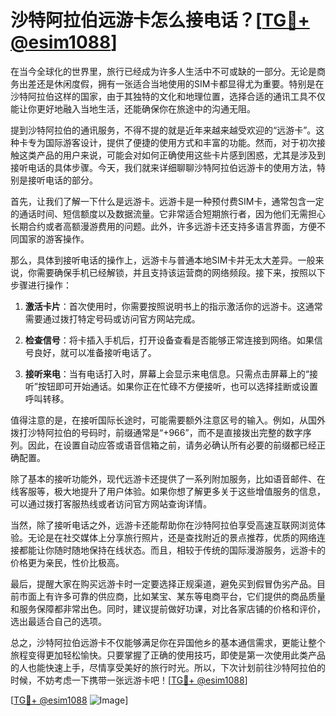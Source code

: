 # 沙特阿拉伯远游卡怎么接电话？[[TG💪+ @esim1088](https://t.me/s/esim1088)]

在当今全球化的世界里，旅行已经成为许多人生活中不可或缺的一部分。无论是商务出差还是休闲度假，拥有一张适合当地使用的SIM卡都显得尤为重要。特别是在沙特阿拉伯这样的国家，由于其独特的文化和地理位置，选择合适的通讯工具不仅能让你更好地融入当地生活，还能确保你在旅途中的沟通无阻。

提到沙特阿拉伯的通讯服务，不得不提的就是近年来越来越受欢迎的“远游卡”。这种卡专为国际游客设计，提供了便捷的使用方式和丰富的功能。然而，对于初次接触这类产品的用户来说，可能会对如何正确使用这些卡片感到困惑，尤其是涉及到接听电话的具体步骤。今天，我们就来详细聊聊沙特阿拉伯远游卡的使用方法，特别是接听电话的部分。

首先，让我们了解一下什么是远游卡。远游卡是一种预付费SIM卡，通常包含一定的通话时间、短信额度以及数据流量。它非常适合短期旅行者，因为他们无需担心长期合约或者高额漫游费用的问题。此外，许多远游卡还支持多语言界面，方便不同国家的游客操作。

那么，具体到接听电话的操作上，远游卡与普通本地SIM卡并无太大差异。一般来说，你需要确保手机已经解锁，并且支持该运营商的网络频段。接下来，按照以下步骤进行操作：

1. **激活卡片**：首次使用时，你需要按照说明书上的指示激活你的远游卡。这通常需要通过拨打特定号码或访问官方网站完成。

2. **检查信号**：将卡插入手机后，打开设备查看是否能够正常连接到网络。如果信号良好，就可以准备接听电话了。

3. **接听来电**：当有电话打入时，屏幕上会显示来电信息。只需点击屏幕上的“接听”按钮即可开始通话。如果你正在忙碌不方便接听，也可以选择挂断或设置呼叫转移。

值得注意的是，在接听国际长途时，可能需要额外注意区号的输入。例如，从国外拨打沙特阿拉伯的号码时，前缀通常是“+966”，而不是直接拨出完整的数字序列。因此，在设置自动应答或语音信箱之前，请务必确认所有必要的前缀都已经正确配置。

除了基本的接听功能外，现代远游卡还提供了一系列附加服务，比如语音邮件、在线客服等，极大地提升了用户体验。如果你想了解更多关于这些增值服务的信息，可以通过拨打客服热线或者访问官方网站查询详情。

当然，除了接听电话之外，远游卡还能帮助你在沙特阿拉伯享受高速互联网浏览体验。无论是在社交媒体上分享旅行照片，还是查找附近的景点推荐，优质的网络连接都能让你随时随地保持在线状态。而且，相较于传统的国际漫游服务，远游卡的价格更为亲民，性价比极高。

最后，提醒大家在购买远游卡时一定要选择正规渠道，避免买到假冒伪劣产品。目前市面上有许多可靠的供应商，比如某宝、某东等电商平台，它们提供的商品质量和服务保障都非常出色。同时，建议提前做好功课，对比各家店铺的价格和评价，选出最适合自己的选项。

总之，沙特阿拉伯远游卡不仅能够满足你在异国他乡的基本通信需求，更能让整个旅程变得更加轻松愉快。只要掌握了正确的使用技巧，即使是第一次使用此类产品的人也能快速上手，尽情享受美好的旅行时光。所以，下次计划前往沙特阿拉伯的时候，不妨考虑一下携带一张远游卡吧！[[TG💪+ @esim1088](https://t.me/s/esim1088)]

[[TG💪+ @esim1088](https://t.me/s/esim1088) ![Image](https://i.postimg.cc/4NQfJmqS/Snipaste-2025-05-13-00-14-12.png)]